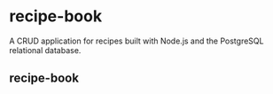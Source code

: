 # recipe-book


A CRUD application for recipes built with Node.js and the PostgreSQL relational database. 


## recipe-book
